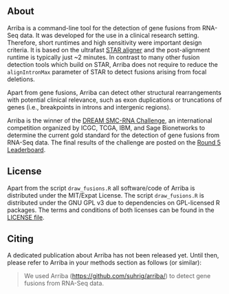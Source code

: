 About
-----

Arriba is a command-line tool for the detection of gene fusions from RNA-Seq data. It was developed for the use in a clinical research setting. Therefore, short runtimes and high sensitivity were important design criteria. It is based on the ultrafast [STAR aligner](https://github.com/alexdobin/STAR) and the post-alignment runtime is typically just ~2 minutes. In contrast to many other fusion detection tools which build on STAR, Arriba does not require to reduce the `alignIntronMax` parameter of STAR to detect fusions arising from focal deletions.

Apart from gene fusions, Arriba can detect other structural rearrangements with potential clinical relevance, such as exon duplications or truncations of genes (i.e., breakpoints in introns and intergenic regions).

Arriba is the winner of the [DREAM SMC-RNA Challenge](https://www.synapse.org/SMC_RNA), an international competition organized by ICGC, TCGA, IBM, and Sage Bionetworks to determine the current gold standard for the detection of gene fusions from RNA-Seq data. The final results of the challenge are posted on the [Round 5 Leaderboard](https://www.synapse.org/#!Synapse:syn2813589/wiki/588511).

License
-------

Apart from the script `draw_fusions.R` all software/code of Arriba is distributed under the MIT/Expat License. The script `draw_fusions.R` is distributed under the GNU GPL v3 due to dependencies on GPL-licensed R packages. The terms and conditions of both licenses can be found in the [LICENSE file](https://raw.githubusercontent.com/suhrig/arriba/master/LICENSE).

Citing
------

A dedicated publication about Arriba has not been released yet. Until then, please refer to Arriba in your methods section as follows (or similar):
> We used Arriba (https://github.com/suhrig/arriba/) to detect gene fusions from RNA-Seq data.

